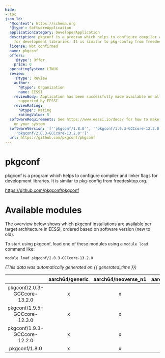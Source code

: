 ```yaml
---
hide:
- toc
json_ld:
  '@context': https://schema.org
  '@type': SoftwareApplication
  applicationCategory: DeveloperApplication
  description: pkgconf is a program which helps to configure compiler and linker flags
    for development libraries. It is similar to pkg-config from freedesktop.org.
  license: Not confirmed
  name: pkgconf
  offers:
    '@type': Offer
    price: 0
  operatingSystem: LINUX
  review:
    '@type': Review
    author:
      '@type': Organization
      name: EESSI
    reviewBody: Application has been successfully made available on all architectures
      supported by EESSI
    reviewRating:
      '@type': Rating
      ratingValue: 5
  softwareRequirements: See https://www.eessi.io/docs/ for how to make EESSI available
    on your system
  softwareVersion: '[''pkgconf/1.8.0'', ''pkgconf/1.9.3-GCCcore-12.2.0'', ''pkgconf/1.9.5-GCCcore-12.3.0'',
    ''pkgconf/2.0.3-GCCcore-13.2.0'']'
  url: https://github.com/pkgconf/pkgconf
---
```


pkgconf
=======


pkgconf is a program which helps to configure compiler and linker flags for development libraries. It is similar to pkg-config from freedesktop.org.

https://github.com/pkgconf/pkgconf
# Available modules


The overview below shows which pkgconf installations are available per target architecture in EESSI, ordered based on software version (new to old).

To start using pkgconf, load one of these modules using a `module load` command like:

```shell
module load pkgconf/2.0.3-GCCcore-13.2.0
```

*(This data was automatically generated on {{ generated_time }})*  

| |aarch64/generic|aarch64/neoverse_n1|aarch64/neoverse_v1|x86_64/generic|x86_64/amd/zen2|x86_64/amd/zen3|x86_64/amd/zen4|x86_64/intel/haswell|x86_64/intel/sapphirerapids|x86_64/intel/skylake_avx512|
| :---: | :---: | :---: | :---: | :---: | :---: | :---: | :---: | :---: | :---: | :---: |
|pkgconf/2.0.3-GCCcore-13.2.0|x|x|x|x|x|x|x|x|x|x|
|pkgconf/1.9.5-GCCcore-12.3.0|x|x|x|x|x|x|x|x|x|x|
|pkgconf/1.9.3-GCCcore-12.2.0|x|x|x|x|x|x|x|x|x|x|
|pkgconf/1.8.0|x|x|x|x|x|x|x|x|x|x|
